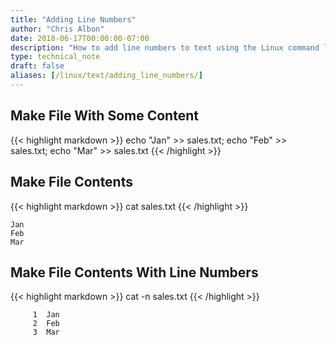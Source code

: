 ```yaml
---
title: "Adding Line Numbers"
author: "Chris Albon"
date: 2018-06-17T00:00:00-07:00
description: "How to add line numbers to text using the Linux command line."
type: technical_note
draft: false
aliases: [/linux/text/adding_line_numbers/]
---
```


## Make File With Some Content

{{< highlight markdown >}}
echo "Jan" >> sales.txt; echo "Feb" >> sales.txt; echo "Mar" >> sales.txt
{{< /highlight >}}

## Make File Contents

{{< highlight markdown >}}
cat sales.txt
{{< /highlight >}}
```
Jan
Feb
Mar
```

## Make File Contents With Line Numbers

{{< highlight markdown >}}
cat -n sales.txt
{{< /highlight >}}
```
     1	Jan
     2	Feb
     3	Mar
```